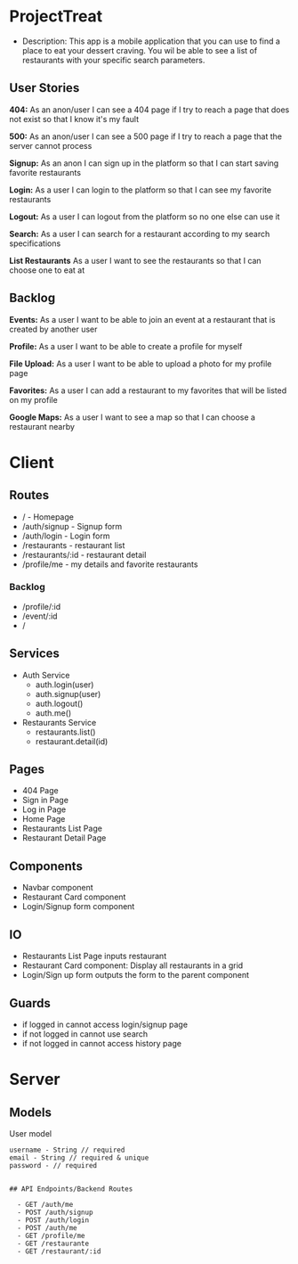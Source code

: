 # ProjectTreat

- Description: This app is a mobile application that you can use to find a place to eat your dessert craving. You wil be able   to see a list of restaurants with your specific search parameters.

## User Stories

  **404:** As an anon/user I can see a 404 page if I try to reach a page that does not exist so that I know it's my fault
  
  **500:** As an anon/user I can see a 500 page if I try to reach a page that the server cannot process
  
  **Signup:** As an anon I can sign up in the platform so that I can start saving favorite restaurants
  
  **Login:** As a user I can login to the platform so that I can see my favorite restaurants
  
  **Logout:** As a user I can logout from the platform so no one else can use it
  
  **Search:** As a user I can search for a restaurant according to my search specifications

  **List Restaurants** As a user I want to see the restaurants so that I can choose one to eat at
  

## Backlog

  **Events:** As a user I want to be able to join an event at a restaurant that is created by another user
  
  **Profile:** As a user I want to be able to create a profile for myself
  
  **File Upload:** As a user I want to be able to upload a photo for my profile page
  
  **Favorites:** As a user I can add a restaurant to my favorites that will be listed on my profile

  **Google Maps:** As a user I want to see a map so that I can choose a restaurant nearby
  
# Client

## Routes

  - / - Homepage
  - /auth/signup - Signup form
  - /auth/login - Login form
  - /restaurants - restaurant list
  - /restaurants/:id - restaurant detail
  - /profile/me - my details and favorite restaurants

  ### Backlog

  - /profile/:id
  - /event/:id
  - /

## Services

- Auth Service
  - auth.login(user)
  - auth.signup(user)
  - auth.logout()
  - auth.me()
- Restaurants Service
  - restaurants.list()
  - restaurant.detail(id)   

## Pages

- 404 Page
- Sign in Page
- Log in Page
- Home Page
- Restaurants List Page
- Restaurant Detail Page

## Components

- Navbar component
- Restaurant Card component
- Login/Signup form component

## IO

- Restaurants List Page inputs restaurant 
- Restaurant Card component: Display all restaurants in a grid
- Login/Sign up form outputs the form to the parent component

## Guards

- if logged in cannot access login/signup page
- if not logged in cannot use search
- if not logged in cannot access history page

# Server

## Models

  User model

  ```
  username - String // required
  email - String // required & unique
  password - // required
  ```

```

## API Endpoints/Backend Routes

  - GET /auth/me
  - POST /auth/signup
  - POST /auth/login
  - POST /auth/me
  - GET /profile/me
  - GET /restaurante
  - GET /restaurant/:id
